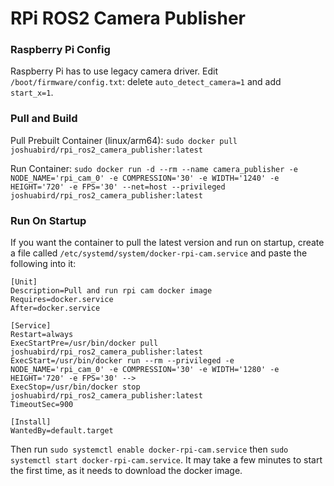 # RPi ROS2 Camera Publisher

### Raspberry Pi Config
Raspberry Pi has to use legacy camera driver. Edit `/boot/firmware/config.txt`: delete `auto_detect_camera=1` and add `start_x=1`.

### Pull and Build
Pull Prebuilt Container (linux/arm64): `sudo docker pull joshuabird/rpi_ros2_camera_publisher:latest`

Run Container: `sudo docker run -d --rm --name camera_publisher -e NODE_NAME='rpi_cam_0' -e COMPRESSION='30' -e WIDTH='1240' -e HEIGHT='720' -e FPS='30' --net=host --privileged joshuabird/rpi_ros2_camera_publisher:latest`

### Run On Startup
If you want the container to pull the latest version and run on startup, create a file called `/etc/systemd/system/docker-rpi-cam.service` and paste the following into it:
```
[Unit]
Description=Pull and run rpi cam docker image
Requires=docker.service
After=docker.service

[Service]
Restart=always
ExecStartPre=/usr/bin/docker pull joshuabird/rpi_ros2_camera_publisher:latest
ExecStart=/usr/bin/docker run --rm --privileged -e NODE_NAME='rpi_cam_0' -e COMPRESSION='30' -e WIDTH='1280' -e HEIGHT='720' -e FPS='30' -->
ExecStop=/usr/bin/docker stop joshuabird/rpi_ros2_camera_publisher:latest
TimeoutSec=900

[Install]
WantedBy=default.target
```

Then run `sudo systemctl enable docker-rpi-cam.service` then `sudo systemctl start docker-rpi-cam.service`.
It may take a few minutes to start the first time, as it needs to download the docker image.
